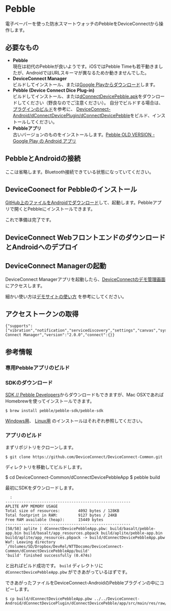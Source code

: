 # Pebble

電子ペーパーを使った防水スマートウォッチのPebbleをDeviceConnectから操作します。

## 必要なもの

- **Pebble**  
現在は初代のPebbleが良いようです。iOSではPebble Timeも若干動きましたが、AndroidではURLスキーマが異なるためか動きませんでした。
- **DeviceConnect Manager**  
ビルドしてインストール、または[Google Playからダウンロード](https://play.google.com/store/apps/details?id=org.deviceconnect.android.manager&hl=ja)します。
- **Pebble (Device Connect Dice Plug-in)**  
ビルドしてインストール、または[dConnectDevicePebble.apk](http://deviceconnectusers.github.io/manager/apk/dConnectDevicePebble.apk)をダウンロードしてください（野良なのでご注意ください）。 自分でビルドする場合は、[プラグインのビルド](/android/plugin/)を参考に、 [DeviceConnect-Android/dConnectDevicePlugin/dConnectDevicePebble](https://github.com/DeviceConnect/DeviceConnect-Android/tree/master/dConnectDevicePlugin/dConnectDevicePebble)をビルド、インストールしてください。
- **Pebbleアプリ**  
古いバージョンのものをインストールします。[Pebble OLD VERSION - Google Play の Android アプリ](https://play.google.com/store/apps/details?id=com.getpebble.android&hl=ja)

## PebbleとAndroidの接続

ここは省略します。Bluetooth接続できている状態になっていてください。

## DeviceCoonect for Pebbleのインストール

[GitHub上のファイルをAndroidでダウンロード](https://github.com/DeviceConnect/DeviceConnect-Android/raw/master/dConnectDevicePlugin/dConnectDevicePebble/app/src/main/res/raw/dc_pebble.pbw)して、起動します。Pebbleアプリで開くとPebbleにインストールできます。

これで準備は完了です。

## DeviceConnect WebフロントエンドのダウンロードとAndroidへのデプロイ

## DeviceConnect Managerの起動

DeviceConnect Managerアプリを起動したら、[DeviceConnectのデモ管理画面](http://deviceconnectusers.github.io/manager/) にアクセスします。

細かい使い方は[デモサイトの使い方](../../demosite) を参考にしてください。

## アクセストークンの取得

```
{"supports":["vibration","notification","servicediscovery","settings","canvas","system","serviceinformation","keyevent","deviceorientation","authorization","battery"],"result":0,"product":"Device Connect Manager","version":"2.0.0","connect":{}}
```

## 参考情報

### 専用Pebbleアプリのビルド

### SDKのダウンロード

[SDK // Pebble Developers](https://developer.pebble.com/sdk/)からダウンロードもできますが、Mac OSXであればHomebrewを使ってインストールできます。

```
$ brew install pebble/pebble-sdk/pebble-sdk
```

[Windows用](https://developer.pebble.com/sdk/install/windows/)、 [Linux用](https://developer.pebble.com/sdk/install/linux/) のインストールはそれぞれ参照してください。

### アプリのビルド

まずリポジトリをクローンします。

```
$ git clone https://github.com/DeviceConnect/DeviceConnect-Common.git
```

ディレクトリを移動してビルドします。

  $ cd DeviceConnect-Common/dConnectDevicePebbleApp
  $ pebble build

最初にSDKをダウンロードします。

```
  :
-------------------------------------------------------
APLITE APP MEMORY USAGE
Total size of resources:        4092 bytes / 128KB
Total footprint in RAM:         9127 bytes / 24KB
Free RAM available (heap):      15449 bytes
------------------------------------------------------- 
[58/58] aplite | dConnectDevicePebbleApp.pbw: build/basalt/pebble-app.bin build/basalt/app_resources.pbpack build/aplite/pebble-app.bin build/aplite/app_resources.pbpack -> build/dConnectDevicePebbleApp.pbw
Waf: Leaving directory `/Volumes/SD/Dropbox/DevRel/NTTDocomo/DeviceConnect-Common/dConnectDevicePebbleApp/build'
'build' finished successfully (0.474s)
```

と出ればビルド成功です。 `build` ディレクトリに `dConnectDevicePebbleApp.pbw` ができあがっているはずです。


できあがったファイルをDeviceConnect-AndroidのPebbleプラグインの中にコピーします。

```
$ cp build/dConnectDevicePebbleApp.pbw ../../DeviceConnect-Android/dConnectDevicePlugin/dConnectDevicePebble/app/src/main/res/raw/dc_pebble.pbw 
```
